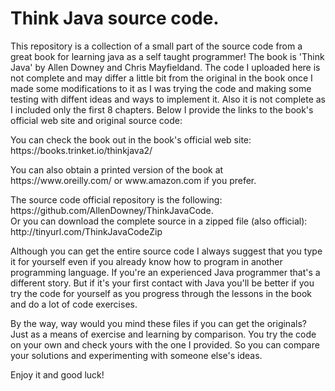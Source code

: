 # Think Java source code.

<p> This repository is a collection of a small part of the source code from a great book for learning java as a self taught programmer!
The book is 'Think Java' by Allen Downey and Chris Mayfieldand. The code I uploaded here is not complete and may differ a little bit
from the original in the book once I made some modifications to it as I was trying the code and making some testing with diffent 
ideas and ways to implement it. Also it is not complete as I included only the first 8 chapters. Below I provide the links to the book's 
official web site and original source code:</p>

<p>You can check the book out in the book's official web site: https://books.trinket.io/thinkjava2/</p>

<p>You can also obtain a printed version of the book at https://www.oreilly.com/ or www.amazon.com if you prefer.</p>

<p>The source code official repository is the following: https://github.com/AllenDowney/ThinkJavaCode. <br>Or you can download the complete source in a zipped file (also official): http://tinyurl.com/ThinkJavaCodeZip</p>

<p>Although you can get the entire source code I always suggest that you type it for yourself even if you already know how to program in another 
programming language. If you're an experienced Java programmer that's a different story. But if it's your first contact with Java you'll be better 
if you try the code for yourself as you progress through the lessons in the book and do a lot of code exercises.</p>

<p>By the way, way would you mind these files if you can get the originals? Just as a means of exercise and learning by comparison. You try the code on your own and check
yours with the one I provided. So you can compare your solutions and experimenting with someone else's ideas.</p>

<p>Enjoy it and good luck!</p>
